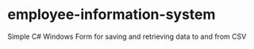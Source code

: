 # employee-information-system
Simple C# Windows Form for saving and retrieving data to and from CSV
